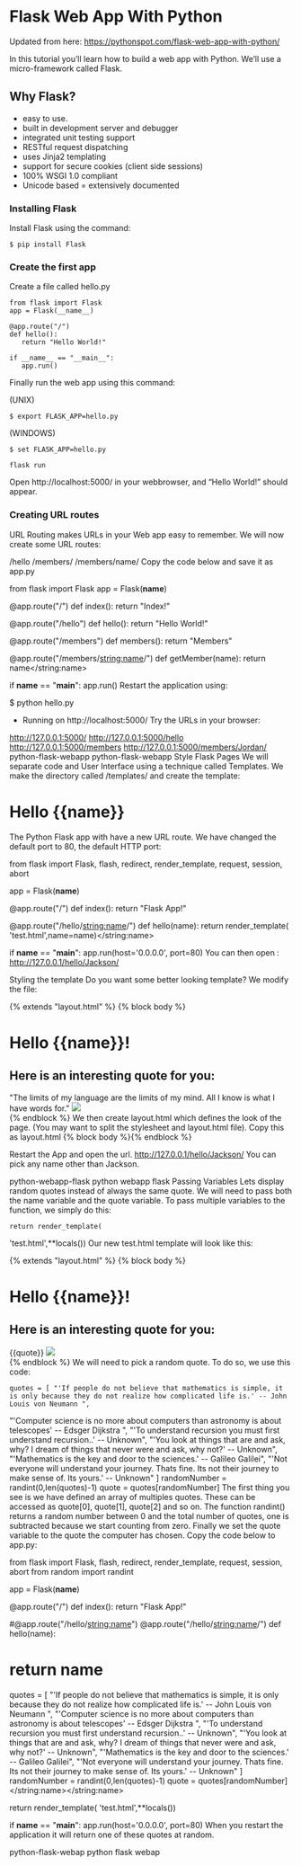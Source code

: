 # Flask Web App With Python
Updated from here:  https://pythonspot.com/flask-web-app-with-python/

In this tutorial you’ll learn how to build a web app with Python. We’ll use a micro-framework called Flask.

## Why Flask?
- easy to use.
- built in development server and debugger
- integrated unit testing support
- RESTful request dispatching
- uses Jinja2 templating
- support for secure cookies (client side sessions)
- 100% WSGI 1.0 compliant
- Unicode based
= extensively documented

### Installing Flask
Install Flask using the command:

`$ pip install Flask`

### Create the first app
Create a file called hello.py
```
from flask import Flask
app = Flask(__name__)
 
@app.route("/")
def hello():
   return "Hello World!"
 
if __name__ == "__main__":
   app.run()
```

Finally run the web app using this command:

(UNIX)

`$ export FLASK_APP=hello.py`

(WINDOWS)

`$ set FLASK_APP=hello.py`

`flask run`

Open http://localhost:5000/ in your webbrowser, and “Hello World!” should appear.

### Creating URL routes
URL Routing makes URLs in your Web app easy to remember. We will now create some URL routes:

/hello
/members/
/members/name/
Copy the code below and save it as app.py

from flask import Flask
app = Flask(__name__)
 
@app.route("/")
def index():
return "Index!"
 
@app.route("/hello")
def hello():
return "Hello World!"
 
@app.route("/members")
def members():
return "Members"
 
@app.route("/members/<string:name>/")
def getMember(name):
return name</string:name>
 
if __name__ == "__main__":
app.run()
Restart the application using:

$ python hello.py
* Running on http://localhost:5000/
Try the URLs in your browser:

http://127.0.0.1:5000/
http://127.0.0.1:5000/hello
http://127.0.0.1:5000/members
http://127.0.0.1:5000/members/Jordan/
python-flask-webapp
python-flask-webapp
Style Flask Pages
We will separate code and User Interface using a technique called Templates. We make the directory called /templates/ and create the template:

<h1>Hello {{name}}</h1>
The Python Flask app with have a new URL route. We have changed the default port to 80, the default HTTP port:

from flask import Flask, flash, redirect, render_template, request, session, abort
 
app = Flask(__name__)
 
@app.route("/")
def index():
return "Flask App!"
 
@app.route("/hello/<string:name>/")
def hello(name):
return render_template(
'test.html',name=name)</string:name>
 
if __name__ == "__main__":
app.run(host='0.0.0.0', port=80)
You can then open : http://127.0.0.1/hello/Jackson/

Styling the template
Do you want some better looking template? We modify the file:

{% extends "layout.html" %}
{% block body %}
<div class="block1">
<h1>Hello {{name}}!</h1>
<h2>Here is an interesting quote for you:</h2>
"The limits of my language are the limits of my mind. All I know is what I have words for."
 
<img src="http://www.naturalprogramming.com/images/smilingpython.gif">
 
</div>
{% endblock %}
We then create layout.html which defines the look of the page. (You may want to split the stylesheet and layout.html file). Copy this as layout.html

 
<title>Website</title>
 
<style>
@import url(http://fonts.googleapis.com/css?family=Amatic+SC:700);</p>
<p>body{<br />
    text-align: center;<br />
}<br />
h1{<br />
    font-family: 'Amatic SC', cursive;<br />
    font-weight: normal;<br />
    color: #8ac640;<br />
    font-size: 2.5em;<br />
}</p>
</style>{% block body %}{% endblock %}
Restart the App and open the url. http://127.0.0.1/hello/Jackson/
You can pick any name other than Jackson.

python-webapp-flask
python webapp flask
Passing Variables
Lets display random quotes instead of always the same quote. We will need to pass both the name variable and the quote variable. To pass multiple variables to the function, we simply do this:

    return render_template(
'test.html',**locals())
Our new test.html template will look like this:

{% extends "layout.html" %}
{% block body %}
<div class="block1">
<h1>Hello {{name}}!</h1>
<h2>Here is an interesting quote for you:</h2>
{{quote}}
 
<img src="http://www.naturalprogramming.com/images/smilingpython.gif">
 
</div>
{% endblock %}
We will need to pick a random quote. To do so, we use this code:

    quotes = [ "'If people do not believe that mathematics is simple, it is only because they do not realize how complicated life is.' -- John Louis von Neumann ",
"'Computer science is no more about computers than astronomy is about telescopes' --  Edsger Dijkstra ",
"'To understand recursion you must first understand recursion..' -- Unknown",
"'You look at things that are and ask, why? I dream of things that never were and ask, why not?' -- Unknown",
"'Mathematics is the key and door to the sciences.' -- Galileo Galilei",
"'Not everyone will understand your journey. Thats fine. Its not their journey to make sense of. Its yours.' -- Unknown"  ]
randomNumber = randint(0,len(quotes)-1)
quote = quotes[randomNumber]
The first thing you see is we have defined an array of multiples quotes. These can be accessed as quote[0], quote[1], quote[2] and so on. The function randint() returns a random number between 0 and the total number of quotes, one is subtracted because we start counting from zero. Finally we set the quote variable to the quote the computer has chosen. Copy the code below to app.py:

from flask import Flask, flash, redirect, render_template, request, session, abort
from random import randint
 
app = Flask(__name__)
 
@app.route("/")
def index():
return "Flask App!"
 
#@app.route("/hello/<string:name>")
@app.route("/hello/<string:name>/")
def hello(name):
#    return name
quotes = [ "'If people do not believe that mathematics is simple, it is only because they do not realize how complicated life is.' -- John Louis von Neumann ",
"'Computer science is no more about computers than astronomy is about telescopes' --  Edsger Dijkstra ",
"'To understand recursion you must first understand recursion..' -- Unknown",
"'You look at things that are and ask, why? I dream of things that never were and ask, why not?' -- Unknown",
"'Mathematics is the key and door to the sciences.' -- Galileo Galilei",
"'Not everyone will understand your journey. Thats fine. Its not their journey to make sense of. Its yours.' -- Unknown"  ]
randomNumber = randint(0,len(quotes)-1)
quote = quotes[randomNumber] </string:name></string:name>
 
return render_template(
'test.html',**locals())
 
if __name__ == "__main__":
app.run(host='0.0.0.0', port=80)
When you restart the application it will return one of these quotes at random.

python-flask-webap
python flask webap
